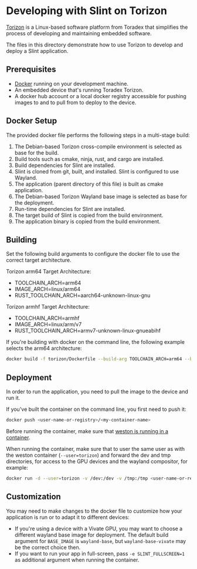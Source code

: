 # Developing with Slint on Torizon

[Torizon](https://developer.toradex.com/torizon/) is a Linux-based software platform from Toradex that simplifies the process of developing and maintaining embedded software.

The files in this directory demonstrate how to use Torizon to develop and deploy a Slint application.

## Prerequisites

 - [Docker](https://www.docker.com) running on your development machine.
 - An embedded device that's running Toradex Torizon.
 - A docker hub account or a local docker registry accessible for pushing images to and to pull from to deploy to the device.

## Docker Setup

The provided docker file performs the following steps in a multi-stage build:

1. The Debian-based Torizon cross-compile environment is selected as base for the build.
2. Build tools such as cmake, ninja, rust, and cargo are installed.
3. Build dependencies for Slint are installed.
4. Slint is cloned from git, built, and installed. Slint is configured to use Wayland.
5. The application (parent directory of this file) is built as cmake application.
6. The Debian-based Torizon Wayland base image is selected as base for the deployment.
7. Run-time dependencies for Slint are installed.
8. The target build of Slint is copied from the build environment.
9. The application binary is copied from the build environment.

## Building

Set the following build arguments to configure the docker file to use the correct target architecture.

Torizon arm64 Target Architecture:

 - TOOLCHAIN_ARCH=arm64
 - IMAGE_ARCH=linux/arm64
 - RUST_TOOLCHAIN_ARCH=aarch64-unknown-linux-gnu

Torizon armhf Target Architecture:

 - TOOLCHAIN_ARCH=armhf
 - IMAGE_ARCH=linux/arm/v7
 - RUST_TOOLCHAIN_ARCH=armv7-unknown-linux-gnueabihf

If you're building with docker on the command line, the following example selects the arm64 architecture:

```sh
docker build -f torizon/Dockerfile --build-arg TOOLCHAIN_ARCH=arm64 --build-arg IMAGE_ARCH=linux/arm64 --build-arg RUST_TOOLCHAIN_ARCH=aarch64-unknown-linux-gnu -t <user-name-or-registry>/<my-container-name> .
```

## Deployment

In order to run the application, you need to pull the image to the device and run it.

If you've built the container on the command line, you first need to push it:

```sh
docker push <user-name-or-registry>/<my-container-name>
```

Before running the container, make sure that [weston is running in a container](https://developer.toradex.com/torizon/application-development/gui/qt-debian-container-for-torizon/#run-a-weston-container).

When running the container, make sure that to user the same user as with the weston container (`--user=torizon`) and forward the dev and tmp directories, for access to the GPU devices and the wayland compositor, for example:

```sh
docker run -d --user=torizon -v /dev:/dev -v /tmp:/tmp <user-name-or-registry>/<my-container-name>
```

## Customization

You may need to make changes to the docker file to customize how your application is run or to adapt it to different devices:

 - If you're using a device with a Vivate GPU, you may want to choose a different wayland base image for deployment. The default build argument for `BASE_IMAGE` is `wayland-base`, but `wayland-base-vivate` may be the correct choice then.
 - If you want to run your app in full-screen, pass `-e SLINT_FULLSCREEN=1` as additional argument when running the container.
